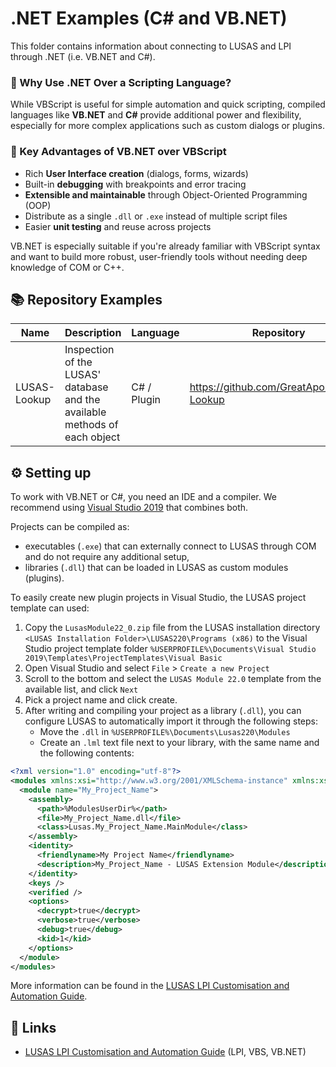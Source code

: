 # .NET Examples (C# and VB.NET)

This folder contains information about connecting to LUSAS and LPI through .NET (i.e. VB.NET and C#). 

### 🚀 Why Use .NET Over a Scripting Language?

While VBScript is useful for simple automation and quick scripting, compiled languages like **VB.NET** and **C#** provide additional power and flexibility, especially for more complex applications such as custom dialogs or plugins.

### 🔑 Key Advantages of VB.NET over VBScript

- Rich **User Interface creation** (dialogs, forms, wizards)
- Built-in **debugging** with breakpoints and error tracing
- **Extensible and maintainable** through Object-Oriented Programming (OOP)
- Distribute as a single `.dll` or `.exe` instead of multiple script files
- Easier **unit testing** and reuse across projects

VB.NET is especially suitable if you're already familiar with VBScript syntax and want to build more robust, user-friendly tools without needing deep knowledge of COM or C++.

## 📚 Repository Examples

| Name         | Description                                                                                          | Language     | Repository                                  |
| ------------ | ---------------------------------------------------------------------------------------------------- | ------------ | ------------------------------------------- |
| LUSAS-Lookup | Inspection of the LUSAS' database and the available methods of each object                           | C# / Plugin  | https://github.com/GreatApo/LUSAS-Lookup    |

## ⚙️ Setting up

To work with VB.NET or C#, you need an IDE and a compiler. We recommend using [Visual Studio 2019](https://www.visualstudio.com/downloads) that combines both.

Projects can be compiled as:
- executables (`.exe`) that can externally connect to LUSAS through COM and do not require any additional setup,
- libraries (`.dll`) that can be loaded in LUSAS as custom modules (plugins).

To easily create new plugin projects in Visual Studio, the LUSAS project template can used:
1. Copy the `LusasModule22_0.zip` file from the LUSAS installation directory `<LUSAS Installation Folder>\LUSAS220\Programs (x86)` to the Visual Studio project template folder `%USERPROFILE%\Documents\Visual Studio 2019\Templates\ProjectTemplates\Visual Basic`
2. Open Visual Studio and select `File` > `Create a new Project`
3. Scroll to the bottom and select the `LUSAS Module 22.0` template from the available list, and click `Next`
4. Pick a project name and click create.
5. After writing and compiling your project as a library (`.dll`), you can configure LUSAS to automatically import it through the following steps:
   - Move the `.dll` in `%USERPROFILE%\Documents\Lusas220\Modules`
   - Create an `.lml` text file next to your library, with the same name and the following contents:
```xml
<?xml version="1.0" encoding="utf-8"?>
<modules xmlns:xsi="http://www.w3.org/2001/XMLSchema-instance" xmlns:xsd="http://www.w3.org/2001/XMLSchema" domain="My_Project_Name.AutoConfig" version="1.0.0" xmlns="urn:lusas:modules:1.0">
  <module name="My_Project_Name">
    <assembly>
      <path>%ModulesUserDir%</path>
      <file>My_Project_Name.dll</file>
      <class>Lusas.My_Project_Name.MainModule</class>
    </assembly>
    <identity>
      <friendlyname>My Project Name</friendlyname>
      <description>My_Project_Name - LUSAS Extension Module</description>
    </identity>
    <keys />
    <verified />
    <options>
      <decrypt>true</decrypt>
      <verbose>true</verbose>
      <debug>true</debug>
      <kid>1</kid>
    </options>
  </module>
</modules>
```

More information can be found in the [LUSAS LPI Customisation and Automation Guide](https://www.lusas.com/user_area/documentation/V22_0/LPI%20Customisation%20and%20Automation%20Guide.pdf).

## 🔗 Links

- [LUSAS LPI Customisation and Automation Guide](https://www.lusas.com/user_area/documentation/V22_0/LPI%20Customisation%20and%20Automation%20Guide.pdf) (LPI, VBS, VB.NET)
